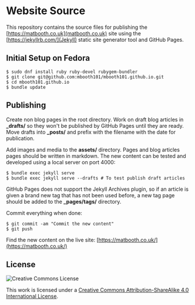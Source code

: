 # Website Source

This repository contains the source files for publishing the [https://matbooth.co.uk](matbooth.co.uk) site using the [https://jekyllrb.com/](Jekyll) static site generator tool and GitHub Pages.

## Initial Setup on Fedora

    $ sudo dnf install ruby ruby-devel rubygem-bundler
    $ git clone git@github.com:mbooth101/mbooth101.github.io.git
    $ cd mbooth101.github.io
    $ bundle update

## Publishing

Create non blog pages in the root directory. Work on draft blog articles in __\_drafts/__ so they won't be published by GitHub Pages until they are ready. Move drafts into __\_posts/__ and prefix with the filename with the date for publication.

Add images and media to the __assets/__ directory. Pages and blog articles pages should be written in markdown. The new content can be tested and developed using a local server on port 4000:

    $ bundle exec jekyll serve
    $ bundle exec jekyll serve --drafts # To test publish draft articles

GitHub Pages does not support the Jekyll Archives plugin, so if an article is given a brand new tag that has not been used before, a new tag page should be added to the __\_pages/tags/__ directory.

Commit everything when done:

    $ git commit -am "Commit the new content"
    $ git push

Find the new content on the live site: [https://matbooth.co.uk/](https://matbooth.co.uk/)

## License

![Creative Commons License](http://i.creativecommons.org/l/by-sa/4.0/88x31.png)

This work is licensed under a [Creative Commons Attribution-ShareAlike 4.0 International License](http://creativecommons.org/licenses/by-sa/4.0/).
